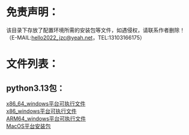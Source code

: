 # 免责声明：
  该目录下存放了配置环境所需的安装包等文件，如遇侵权，请联系作者删除！（E-MAIL:hello2022_jzc@yeah.net，TEL:13103166175）  

# 文件列表：
  ## python3.13包：
  [x86_64_windows平台可执行文件](/annex/python-3.13.0-amd64.exe)  
  [x86_windows平台可执行文件](/annex/python-3.13.0.exe)  
  [ARM64_windows平台可执行文件](/annex/python-3.13.0-arm64.exe)  
  [MacOS平台安装包](/annex/python3.13.0-macos11.pkg)  
  ##
